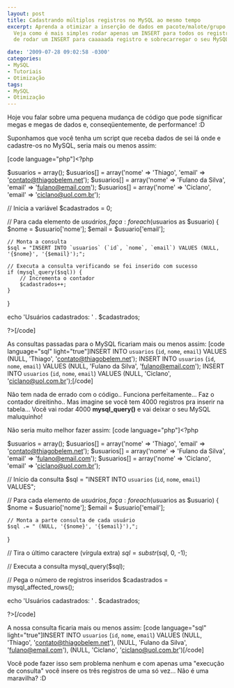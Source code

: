 ```yaml
---
layout: post
title: Cadastrando múltiplos registros no MySQL ao mesmo tempo
excerpt: Aprenda a otimizar a inserção de dados em pacote/malote/grupo no MySQL...
  Veja como é mais simples rodar apenas um INSERT para todos os registros ao invés
  de rodar um INSERT para caaaaada registro e sobrecarregar o seu MySQL.

date: '2009-07-28 09:02:58 -0300'
categories:
- MySQL
- Tutoriais
- Otimização
tags:
- MySQL
- Otimização
---
```

Hoje vou falar sobre uma pequena mudança de código que pode significar megas e megas de dados e, conseqüentemente, de performance! :D

Suponhamos que você tenha um script que receba dados de sei lá onde e cadastre-os no MySQL, seria mais ou menos assim:


[code language="php"]<?php

$usuarios = array();
$usuarios[] = array('nome' => 'Thiago', 'email' => 'contato@thiagobelem.net');
$usuarios[] = array('nome' => 'Fulano da Silva', 'email' => 'fulano@email.com');
$usuarios[] = array('nome' => 'Ciclano', 'email' => 'ciclano@uol.com.br');

// Inicia a variável
$cadastrados = 0;

// Para cada elemento de $usuários, faça:
foreach ($usuarios as $usuario) {
	$nome = $usuario['nome'];
	$email = $usuario['email'];

	// Monta a consulta
	$sql = "INSERT INTO `usuarios` (`id`, `nome`, `email`) VALUES (NULL, '{$nome}', '{$email}');";

	// Executa a consulta verificando se foi inserido com sucesso
	if (mysql_query($sql)) {
		// Incrementa o contador
		$cadastrados++;
	}
}

echo 'Usuários cadastrados: ' . $cadastrados;

?>[/code]

As consultas passadas para o MySQL ficariam mais ou menos assim:
[code language="sql" light="true"]INSERT INTO `usuarios` (`id`, `nome`, `email`) VALUES (NULL, 'Thiago', 'contato@thiagobelem.net');
INSERT INTO `usuarios` (`id`, `nome`, `email`) VALUES (NULL, 'Fulano da Silva', 'fulano@email.com');
INSERT INTO `usuarios` (`id`, `nome`, `email`) VALUES (NULL, 'Ciclano', 'ciclano@uol.com.br');[/code]

Não tem nada de errado com o código.. Funciona perfeitamente... Faz o contador direitinho.. Mas imagine se você tem 4000 registros pra inserir na tabela... Você vai rodar 4000 <strong>mysql_query()</strong> e vai deixar o seu MySQL maluquinho!

Não seria muito melhor fazer assim:
[code language="php"]<?php

$usuarios = array();
$usuarios[] = array('nome' => 'Thiago', 'email' => 'contato@thiagobelem.net');
$usuarios[] = array('nome' => 'Fulano da Silva', 'email' => 'fulano@email.com');
$usuarios[] = array('nome' => 'Ciclano', 'email' => 'ciclano@uol.com.br');

// Início da consulta
$sql = "INSERT INTO `usuarios` (`id`, `nome`, `email`) VALUES";

// Para cada elemento de $usuários, faça:
foreach ($usuarios as $usuario) {
	$nome = $usuario['nome'];
	$email = $usuario['email'];

	// Monta a parte consulta de cada usuário
	$sql .= " (NULL, '{$nome}', '{$email}'),";
}

// Tira o último caractere (vírgula extra)
$sql = substr($sql, 0, -1);

// Executa a consulta
mysql_query($sql);

// Pega o número de registros inseridos
$cadastrados = mysql_affected_rows();

echo 'Usuários cadastrados: ' . $cadastrados;

?>[/code]

A nossa consulta ficaria mais ou menos assim:
[code language="sql" light="true"]INSERT INTO `usuarios` (`id`, `nome`, `email`) VALUES (NULL, 'Thiago', 'contato@thiagobelem.net'), (NULL, 'Fulano da Silva', 'fulano@email.com'), (NULL, 'Ciclano', 'ciclano@uol.com.br')[/code]

Você pode fazer isso sem problema nenhum e com apenas uma "execução de consulta" você insere os três registros de uma só vez... Não é uma maravilha? :D

